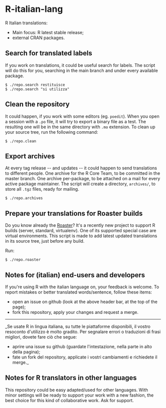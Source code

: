 # R-italian-lang

R Italian translations:
- Main focus: R latest stable release;
- external CRAN packages.

## Search for translated labels

If you work on translations, it could be useful search for labels. The script
will do this for you, searching in the main branch and under every available
package.

```
$ ./repo.search restituisce
$ ./repo.search "si utilizza"
```

## Clean the repository

It could happen, if you work with some editors (eg. `poedit`). When you open
a session with a `.po` file, it will try to export a binary file as a test. The
resulting one will be in the same directory with `.mo` extension. To clean up
your source tree, run the following command:

```
$ ./repo.clean
```

## Export archives

At every tag release -- and updates -- it could happen to send translations to
different people. One archive for the R Core Team, to be committed in the
master branch. One archive per-package, to be attached on a mail for
every active package maintainer. The script will create a directory, `archives/`,
to store all `.tgz` files, ready for mailing.

```
$ ./repo.archives
```

## Prepare your translations for Roaster builds

Do you know already the [Roaster](https://github.com/dmedri/roaster)? It's
a recently new project to support R builds (server, standard, virtualenv). One
of its supported special case are virtual environments. This script is made to
add latest updated translations in its source tree, just before any build.

Run:

```
$ ./repo.roaster
```

## Notes for (italian) end-users and developers

If you're using R with the italian language on, your feedback is welcome. To report mistakes or better
translated words/sentence, follow these items:
* open an issue on github (look at the above header bar, at the top of the page);
* fork this repository, apply your changes and request a merge.

---

_Se usate R in lingua italiana, su tutte le piattaforme disponibili, il vostro
resoconto d'utilizzo è molto gradito. Per segnalare errori o traduzioni di frasi
migliori, dovete fare ciò che segue:
* aprire una issue su github (guardate l'intestazione, nella parte in alto della pagina);
* fate un fork del repository, applicate i vostri cambiamenti e richiedete il merge._

## Notes for R translators in other languages

This repository could be easy adapted/used for other languages. With
minor settings will be ready to support your work with a new fashion, the
best choice for this kind of collaborative work. Ask for support.
